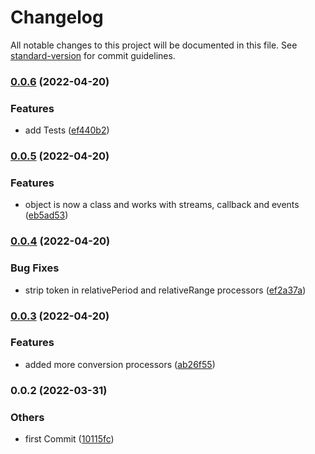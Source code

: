 # Changelog

All notable changes to this project will be documented in this file. See [standard-version](https://github.com/conventional-changelog/standard-version) for commit guidelines.

### [0.0.6](https://bitbucket.org/ttessarolo/italian-human-to-date/branches/compare/v0.0.5%0Dv0.0.6) (2022-04-20)


### Features

* add Tests ([ef440b2](https://github.com/ttessarolo/italian-human-to-date/commits/ef440b239fc7c6e416624f7d451c16173edfb355))

### [0.0.5](https://bitbucket.org/ttessarolo/italian-human-to-date/branches/compare/v0.0.4%0Dv0.0.5) (2022-04-20)


### Features

* object is now a class and works with streams, callback and events ([eb5ad53](https://github.com/ttessarolo/italian-human-to-date/commits/eb5ad53f262ddb1eb6ba513b32e94a8fb9ec83d7))

### [0.0.4](https://bitbucket.org/ttessarolo/italian-human-to-date/branches/compare/v0.0.3%0Dv0.0.4) (2022-04-20)


### Bug Fixes

* strip token in relativePeriod and relativeRange processors ([ef2a37a](https://github.com/ttessarolo/italian-human-to-date/commits/ef2a37ab649251f5447117d9d30f6fef8cea24c1))

### [0.0.3](https://bitbucket.org/ttessarolo/italian-human-to-date/branches/compare/v0.0.2%0Dv0.0.3) (2022-04-20)


### Features

* added more conversion processors ([ab26f55](https://github.com/ttessarolo/italian-human-to-date/commits/ab26f552f16c9cfd27610246d27af5727d8e87a3))

### 0.0.2 (2022-03-31)


### Others

* first Commit ([10115fc](https://github.com/ttessarolo/italian-human-to-date/commits/10115fcf1266ef8bf6239eb8c42362f13c449408))
